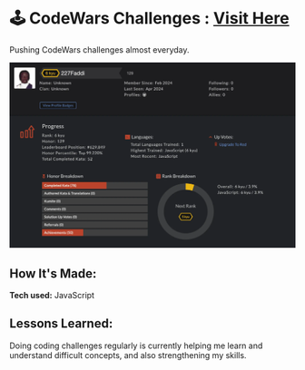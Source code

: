 # 🕹️ CodeWars Challenges : [Visit Here](https://www.codewars.com/users/227Faddi)
Pushing CodeWars challenges almost everyday.

![alt tag](stats.webp)

## How It's Made:

**Tech used:** JavaScript

## Lessons Learned:

Doing coding challenges regularly is currently helping me learn and understand difficult concepts, and also strengthening my skills.


